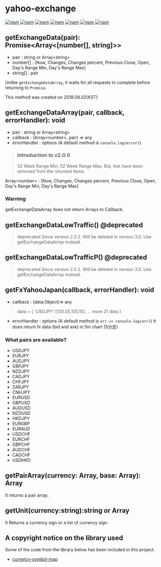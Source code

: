 # yahoo-exchange
[![npm](https://img.shields.io/npm/v/yahoo-exchange.svg?style=flat-square)](https://www.npmjs.com/package/yahoo-exchange)
[![npm](https://img.shields.io/npm/dt/yahoo-exchange.svg?style=flat-square)](https://www.npmjs.com/package/yahoo-exchange)
[![npm](https://img.shields.io/npm/l/yahoo-exchange.svg?registry_uri=https%3A%2F%2Fregistry.npmjs.com&style=flat-square)](https://opensource.org/licenses/MIT)
[![npm](https://img.shields.io/badge/InternetExplorer-Not%20Support-red.svg?style=flat-square)](https://kangax.github.io/compat-table/es6/)
[![npm](https://img.shields.io/badge/Readme-English-lightgray.svg?style=flat-square)](https://github.com/Shin-JaeHeon/yahoo-exchange/blob/master/README.md)
[![npm](https://img.shields.io/badge/Readme-한국어-blue.svg?style=flat-square)](https://github.com/Shin-JaeHeon/yahoo-exchange/blob/master/README-KR.md)
[![npm](https://img.shields.io/badge/Readme-日本語-orange.svg?style=flat-square)](https://github.com/Shin-JaeHeon/yahoo-exchange/blob/master/README-JP.md)

## getExchangeData(pair): Promise<Array<[number[], string]>> 
* pair : string or Array\<string\>
* number[] : [Now, Changes, Changes percent, Previous Close, Open, Day's Range Min, Day's Range Max]
* string[] : pair 

Unlike `getExchangeDataArray`, it waits for all requests to complete before returning to `Promise`.

This method was created on 2018.09.02(KST)

## getExchangeDataArray(pair, callback, errorHandler): void
* pair : string or Array\<string\>
* callback : (Array\<number\>, pair) => any
* errorHandler : options (A default method is  ```console.log(error)```) 
> ### Introduction to v2.0.0
> 52 Week Range Min, 52 Week Range Max, Bid, Ask have been removed from the returned items.

Array\<number\> : [Now, Changes, Changes percent, Previous Close, Open, Day's Range Min, Day's Range Max]

### Warning
getExchangeDataArray does not return Arrays to Callback.

## getExchangeDataLowTraffic() @deprecated
> deprecated Since version 2.0.2. Will be deleted in version 3.0. Use getExchangeDataArray instead.
## getExchangeDataLowTrafficP() @deprecated
> deprecated Since version 2.0.2. Will be deleted in version 3.0. Use getExchangeDataArray instead.
## getFxYahooJapan(callback, errorHandler): void 

* callback : (data:Object)=> any
> data = { 'USDJPY':\[100.05,100.15\], ... more 21 data }

* errorHandler : options (A default method is ```err => console.log(err)```)
It does return fx data (bid and ask) in 5m chart (5分足)
### What pairs are available?
* USDJPY
* EURJPY
* AUDJPY
* GBPJPY
* NZDJPY
* CADJPY
* CHFJPY
* ZARJPY
* CNHJPY
* EURUSD
* GBPUSD
* AUDUSD
* NZDUSD
* HKDJPY
* EURGBP
* EURAUD
* USDCHF
* EURCHF
* GBPCHF
* AUDCHF
* CADCHF
* USDHKD
##  getPairArray(currency: Array<string>, base: Array<string>): Array<string>
It returns a pair array.
## getUnit(currency:string):string or Array<string>
It Returns a currency sign or a list of currency sign.
## A copyright notice on the library used
Some of the code from the library below has been included in this project.
* [currency-symbol-map](https://github.com/bengourley/currency-symbol-map)

